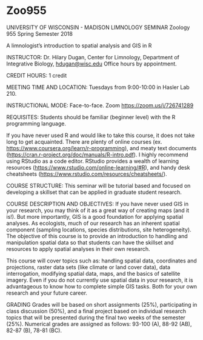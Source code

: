 # Zoo955
UNIVERSITY OF WISCONSIN - MADISON
LIMNOLOGY SEMINAR
Zoology 955
Spring Semester 2018

A limnologist’s introduction to spatial analysis and GIS in R

INSTRUCTOR: Dr. Hilary Dugan, Center for Limnology, 
Department of Integrative Biology, hdugan@wisc.edu 
Office hours by appointment. 

CREDIT HOURS: 1 credit 

MEETING TIME AND LOCATION: Tuesdays from 9:00-10:00 in Hasler Lab 210.

INSTRUCTIONAL MODE: Face-to-face. Zoom https://zoom.us/j/726741289

REQUISITES: Students should be familiar (beginner level) with the R programming language. 

If you have never used R and would like to take this course, it does not take long to get acquainted. There are plenty of online courses (ex. https://www.coursera.org/learn/r-programming), and meaty text documents (https://cran.r-project.org/doc/manuals/R-intro.pdf). 
I highly recommend using RStudio as a code editor. RStudio provides a wealth of learning resources (https://www.rstudio.com/online-learning/#R), and handy desk cheatsheets (https://www.rstudio.com/resources/cheatsheets/). 

COURSE STRUCTURE: This seminar will be tutorial based and focused on developing a skillset that can be applied in graduate student research. 

COURSE DESCRIPTION AND OBJECTIVES: 
If you have never used GIS in your research, you may think of it as a great way of creating maps (and it is!). But more importantly, GIS is a good foundation for applying spatial analyses. As ecologists, much of our research has an inherent spatial component (sampling locations, species distributions, site heterogeneity). The objective of this course is to provide an introduction to handling and manipulation spatial data so that students can have the skillset and resources to apply spatial analyses in their own research. 

This course will cover topics such as: handling spatial data, coordinates and projections, raster data sets (like climate or land cover data), data interrogation, modifying spatial data, maps, and the basics of satellite imagery. Even if you do not currently use spatial data in your research, it is advantageous to know how to complete simple GIS tasks. Both for your own research and your future career. 

GRADING 
Grades will be based on short assignments (25%), participating in class discussion (50%), and a final project based on individual research topics that will be presented during the final two weeks of the semester (25%). Numerical grades are assigned as follows: 93-100 (A), 88-92 (AB), 82-87 (B), 78-81 (BC).

